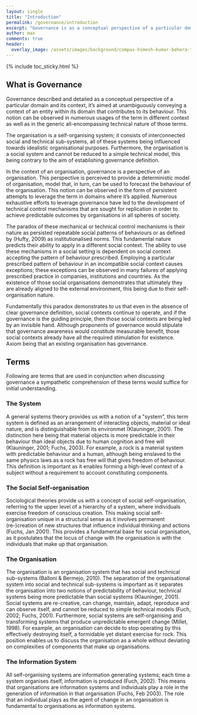 ```yaml
---
layout: single
title: "Introduction"
permalink: /governance/introduction
excerpt: "Governance is as a conceptual perspective of a particular domain and its context."
author: max
comments: true
header:
  overlay_image: /assets/images/background/compas-himesh-kumar-behera-t11oyf1K8kA-unsplash.webp
---
```


{% include toc_sticky.html %}

## What is Governance

Governance described and detailed as a conceptual perspective of a particular domain and its context, it’s aimed at unambiguously conveying a context of an entity within its domain that contributes to its behaviour. This notion can be observed in numerous usages of the term in different context as well as in the generic all-encompassing technical nature of those terms.

The organisation is a self-organising system; it consists of interconnected social and technical sub-systems, all of these systems being influenced towards idealistic organisational purposes. Furthermore, the organisation is a social system and cannot be reduced to a simple technical model, this being contrary to the aim of establishing governance definition.

In the context of an organisation, governance is a perspective of an organisation. This perspective is perceived to provide a deterministic model of organisation, model that, in turn, can be used to forecast the behaviour of the organisation. This notion can be observed in the form of persistent attempts to leverage the term in domains where it’s applied.  Numerous exhaustive efforts to leverage governance have led to the development of technical control mechanisms that are sought for replication in order to achieve predictable outcomes by organisations in all spheres of society.

The paradox of these mechanical or technical control mechanisms is their nature as persisted repeatable social patterns of behaviours or as defined by (Hufty, 2009) as institutionalised norms. This fundamental nature predicts their ability to apply in a different social context. The ability to use these mechanisms in a social setting is dependent on social context accepting the pattern of behaviour prescribed. Employing a particular prescribed pattern of behaviour in an incompatible social context causes exceptions; these exceptions can be observed in many failures of applying prescribed practice in companies, institutions and countries. As the existence of those social organisations demonstrates that ultimately they are already aligned to the external environment, this being due to their self-organisation nature.

Fundamentally this paradox demonstrates to us that even in the absence of clear governance definition, social contexts continue to operate, and if the governance is the guiding principle, then those social contexts are being led by an invisible hand. Although proponents of governance would stipulate that governance awareness would constitute measurable benefit, those social contexts already have all the required stimulation for existence. Axiom being that an existing organisation has governance.

## Terms

Following are terms that are used in conjunction when discussing governance a sympathetic comprehension of these terms would suffice for initial understanding.

### The System

A general systems theory provides us with a notion of a "system", this term system is defined as an arrangement of interacting objects, material or ideal nature, and is distinguishable from its environmet (Klauninger, 2001). The distinction here being that material objects is more predictable in their behaviour than ideal objects due to human cognition and free will (Klauninger, 2001; Fuchs, 2003). For example, a rock is a material system with predictable behaviour and a human, although being enslaved to the same physics laws as a rock has free will that gives freedom of behaviour. This definition is important as it enables forming a high-level context of a subject without a requirement to account constituting components.  

### The Social Self-organisation

Sociological theories provide us with a concept of social self-organisation, referring to the upper level of a hierarchy of a system, where individuals exercise freedom of conscious creation. This making social self-organisation unique in a structural sense as it involves permanent (re-)creation of new structures that influence individual thinking and actions (Fuchs, Jan 2001). This provides a fundamental base for social organisation, as it postulates that the locus of change with the organisation is with the individuals that make up that organisation.

### The Organisation

The organisation is an organisation system that has social and technical sub-systems (Balloni & Bermejo, 2010). The separation of the organisational system into social and technical sub-systems is important as it separates the organisation into two notions of predictability of behaviour, technical systems being more predictable than social systems (Klauninger, 2001). Social systems are re-creative, can change, maintain, adapt, reproduce and can observe itself, and cannot be reduced to simple technical models (Fuch, 2002; Fuchs, 2001). Furthermore, social systems are self-organising and transforming systems that produce unpredictable emergent change (Millet, 1998). For example, an organisation can decide to stop operating by this effectively destroying itself, a formidable yet distant exercise for rock. This position enables us to discuss the organisation as a whole without deviating on complexities of components that make up organisations.

### The Information System

All self-organising systems are information generating systems; each time a system organises itself, information is produced (Fuch, 2002). This means that organisations are information systems and individuals play a role in the generation of information in that organisation (Fuchs, Feb 2003). The role that an individual plays as the agent of change in an organisation is fundamental to organisations as information systems.
